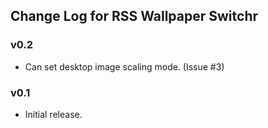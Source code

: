 ## Change Log for RSS Wallpaper Switchr

### v0.2

+ Can set desktop image scaling mode. (Issue #3)

### v0.1

+ Initial release. 
